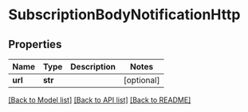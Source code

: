 # SubscriptionBodyNotificationHttp

## Properties

| Name    | Type    | Description | Notes      |
| ------- | ------- | ----------- | ---------- |
| **url** | **str** |             | [optional] |

[[Back to Model list]](../README.md#documentation-for-models)
[[Back to API list]](../README.md#documentation-for-api-endpoints)
[[Back to README]](../README.md)
